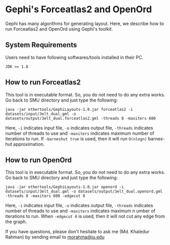 # Gephi's Forceatlas2 and OpenOrd
Gephi has many algorithms for generating layout. Here, we describe how to run Forceatlas2 and OpenOrd using Gephi's toolkit.

## System Requirements ##
Users need to have following softwares/tools installed in their PC.
```
JDK >= 1.8
```

## How to run Forceatlas2 ##
This tool is in executable format. So, you do not need to do any extra works. Go back to SMU directory and just type the following:
```
java -jar othertools/GephiLayouts-1.0.jar forceatlas2 -i datasets/input/3elt_dual.gml -o datasets/output/3elt_dual.forceatlas2.gml -threads 8 -maxiters 600
```
Here, `-i` indicates input file, `-o` indicates output file, `-threads` indicates number of threads to use and `-maxiters` indicates maximum number of iterations to run. If `-barneshut true` is used, then it will run `O(nlogn)` barnes-hut approximation.

## How to run OpenOrd ##

This tool is in executable format. So, you do not need to do any extra works. Go back to SMU directory and just type the following:
```
java -jar othertools/GephiLayouts-1.0.jar openord -i datasets/input/3elt_dual.gml -o datasets/output/3elt_dual.openord.gml -threads 8 -maxiters 600 -edgecut 0
```
Here, `-i` indicates input file, `-o` indicates output file, `-threads` indicates number of threads to use and `-maxiters` indicates maximum n
umber of iterations to run. When `-edgecut 0` is used, then it will not cut any edge from the graph.


If you have questions, please don't hesitate to ask me (Md. Khaledur Rahman) by sending email to morahma@iu.edu
